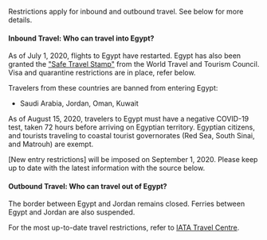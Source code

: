 Restrictions apply for inbound and outbound travel. See below for more details.

#### Inbound Travel: Who can travel into Egypt?

As of July 1, 2020, flights to Egypt have restarted. Egypt has also been granted the ["Safe Travel Stamp"](https://www.globaltimes.cn/content/1192264.shtml) from the World Travel and Tourism Council. Visa and quarantine restrictions are in place, refer below.

Travelers from these countries are banned from entering Egypt:

- Saudi Arabia, Jordan, Oman, Kuwait

As of August 15, 2020, travelers to Egypt must have a negative COVID-19 test, taken 72 hours before arriving on Egyptian territory. Egyptian citizens, and tourists traveling to coastal tourist governorates (Red Sea, South Sinai, and Matrouh) are exempt.

[New entry restrictions] will be imposed on September 1, 2020. Please keep up to date with the latest information with the source below.

#### Outbound Travel: Who can travel out of Egypt?

The border between Egypt and Jordan remains closed. Ferries between Egypt and Jordan are also suspended.

For the most up-to-date travel restrictions, refer to [IATA Travel Centre](https://www.iatatravelcentre.com/international-travel-document-news/1580226297.htm).
